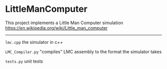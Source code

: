 LittleManComputer
====

This project implements a Little Man Computer simulation
https://en.wikipedia.org/wiki/Little_man_computer

---

`lmc.cpp` the simulator in c++

`LMC_Compiler.py` "compiles" LMC assembly to the format the simulator takes

`tests.py` unit tests
